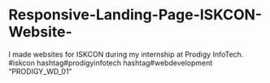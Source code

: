 # Responsive-Landing-Page-ISKCON-Website-
 I made websites for ISKCON during my internship at Prodigy InfoTech. #iskcon hashtag#prodigyinfotech hashtag#webdevelopment  “PRODIGY_WD_01”
